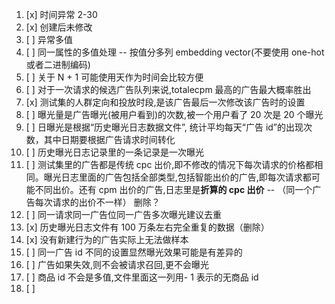 1. [x] 时间异常 2-30
2. [x] 创建后未修改
3. [ ] 异常多值
4. [ ] 同一属性的多值处理 -- 按值分多列 embedding vector(不要使用 one-hot或者二进制编码)
5. [ ] 关于 N + 1 可能使用天作为时间会比较方便
6. [ ] 对于一次请求的候选广告队列来说,totalecpm 最高的广告最大概率胜出
7. [x] 测试集的人群定向和投放时段,是该广告最后一次修改该广告时的设置
8. [ ] 曝光量是广告曝光(被用户看到)的次数,被一个用户看了 20 次是 20 个曝光
9. [ ] 日曝光是根据“历史曝光日志数据文件”, 统计平均每天“广告 id”的出现次数，其中日期要根据广告请求时间转化
10. [ ] 历史曝光日志记录里的一条记录是一次曝光
11. [ ] 测试集里的广告都是传统 cpc 出价,即不修改的情况下每次请求的价格都相同。曝光日志里面的广告包括全部类型,包括智能出价的广告,即每次请求都可能不同出价。还有 cpm 出价的广告,日志里是**折算的 cpc 出价** -- （同一个广告每次请求的出价不一样） 删除？
12. [ ] 同一请求同一广告位同一广告多次曝光建议去重
13. [x] 历史曝光日志文件有 100 万条左右完全重复的数据（删除）
14. [x] 没有新建行为的广告实际上无法做样本
15. [ ] 同一广告 id 不同的设置显然曝光效果可能是有差异的
16. [ ] 广告如果失效,则不会被请求召回,更不会曝光
17. [ ] 商品 id 不会是多值,文件里面这一列用- 1 表示的无商品 id
18. [ ] 
